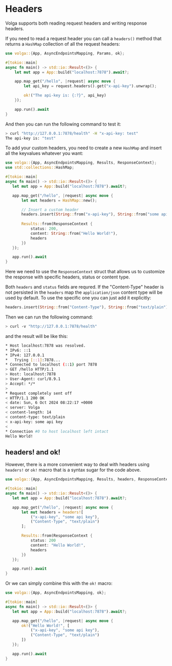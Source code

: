 # Headers

Volga supports both reading request headers and writing response headers. 

If you need to read a request header you can call a `headers()` method that returns a `HashMap` collection of all the request headers:
```rust
use volga::{App, AsyncEndpointsMapping, Params, ok};

#[tokio::main]
async fn main() -> std::io::Result<()> {
    let mut app = App::build("localhost:7878").await?;

    app.map_get("/hello", |request| async move {
        let api_key = request.headers().get("x-api-key").unwrap();

        ok!("The api-key is: {:?}", api_key)
    });

    app.run().await
}
```
And then you can run the following command to test it:
```bash
> curl "http://127.0.0.1:7878/health" -H "x-api-key: test"
The api-key is: "test"
```
To add your custom headers, you need to create a new `HashMap` and insert all the keyvalues whatever you want:
```rust
use volga::{App, AsyncEndpointsMapping, Results, ResponseContext};
use std::collections::HashMap;

#[tokio::main]
async fn main() -> std::io::Result<()> {
   let mut app = App::build("localhost:7878").await?;

   app.map_get("/hello", |request| async move {
       let mut headers = HashMap::new();

       // Insert a custom header
       headers.insert(String::from("x-api-key"), String::from("some api key"));
       
       Results::from(ResponseContext {
           status: 200,
           content: String::from("Hello World!"),
           headers
       })
   });

   app.run().await
}
```
Here we need to use the `ResponseContext` struct that allows us to customize the response with specific headers, status or content type.

Both `headers` and `status` fields are requred. If the "Content-Type" header is not persisted in the `headers` map the `application/json` content type will be used by default. To use the specific one you can just add it explicitly:
```rust
headers.insert(String::from("Content-Type"), String::from("text/plain"));
```

Then we can run the following command:
```bash
> curl -v "http://127.0.0.1:7878/health"
```
and the result will be like this:
```bash
* Host localhost:7878 was resolved.
* IPv6: ::1
* IPv4: 127.0.0.1
*   Trying [::1]:7878...
* Connected to localhost (::1) port 7878
> GET /hello HTTP/1.1
> Host: localhost:7878
> User-Agent: curl/8.9.1
> Accept: */*
>
* Request completely sent off
< HTTP/1.1 200 OK
< date: Sun, 6 Oct 2024 08:22:17 +0000
< server: Volga
< content-length: 14
< content-type: text/plain
< x-api-key: some api key
<
* Connection #0 to host localhost left intact
Hello World!
```
## headers! and ok!
However, there is a more convenient way to deal with headers using `headers!` or `ok!` macro that is a syntax sugar for the code above.
```rust
use volga::{App, AsyncEndpointsMapping, Results, headers, ResponseContext};

#[tokio::main]
async fn main() -> std::io::Result<()> {
   let mut app = App::build("localhost:7878").await?;

   app.map_get("/hello", |request| async move {
       let mut headers = headers![
           ("x-api-key", "some api key"),
           ("Content-Type", "text/plain")
       ];

       Results::from(ResponseContext {
           status: 200
           content: "Hello World!",
           headers
       })
   });

   app.run().await
}
```
Or we can simply combine this with the `ok!` macro:
```rust
use volga::{App, AsyncEndpointsMapping, ok};

#[tokio::main]
async fn main() -> std::io::Result<()> {
   let mut app = App::build("localhost:7878").await?;

   app.map_get("/hello", |request| async move {
       ok!("Hello World!", [
           ("x-api-key", "some api key"),
           ("Content-Type", "text/plain")
       ])
   });

   app.run().await
}
```